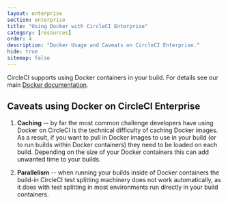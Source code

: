 ```yaml
---
layout: enterprise
section: enterprise
title: "Using Docker with CircleCI Enterprise"
category: [resources]
order: 4
description: "Docker Usage and Caveats on CircleCI Enterprise."
hide: true
sitemap: false
---
```


CircleCI supports using Docker containers in your build. For details see our main [Docker documentation](https://circleci.com/docs/docker).


## Caveats using Docker on CircleCI Enterprise

1. **Caching** -- by far the most common challenge developers have using Docker on CircleCI is the technical difficulty of caching Docker images. As a result, if you want to pull in Docker images to use in your build (or to run builds within Docker containers) they need to be loaded on each build. Depending on the size of your Docker containers this can add unwanted time to your builds.

2. **Parallelism** -- when running your builds inside of Docker containers the build-in CircleCI test splitting machinery does not work automatically, as it does with test splitting in most environments run directly in your build containers.
